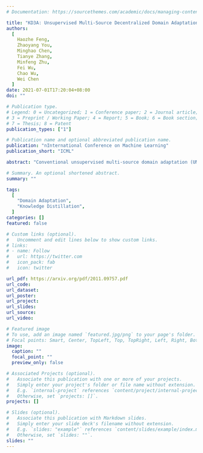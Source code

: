 ```yaml
---
# Documentation: https://sourcethemes.com/academic/docs/managing-content/

title: "KD3A: Unsupervised Multi-Source Decentralized Domain Adaptation via Knowledge Distillation"
authors:
  [
    Haozhe Feng, 
    Zhaoyang You, 
    Minghao Chen, 
    Tianye Zhang, 
    Minfeng Zhu, 
    Fei Wu, 
    Chao Wu, 
    Wei Chen
  ]
date: 2021-07-01T17:20:04+08:00
doi: ""

# Publication type.
# Legend: 0 = Uncategorized; 1 = Conference paper; 2 = Journal article;
# 3 = Preprint / Working Paper; 4 = Report; 5 = Book; 6 = Book section;
# 7 = Thesis; 8 = Patent
publication_types: ["1"]

# Publication name and optional abbreviated publication name.
publication: "nInternational Conference on Machine Learning"
publication_short: "ICML"

abstract: "Conventional unsupervised multi-source domain adaptation (UMDA) methods assume all source domains can be accessed directly. This neglects the privacy-preserving policy, that is, all the data and computations must be kept decentralized. There exists three problems in this scenario: (1) Minimizing the domain distance requires the pairwise calculation of the data from source and target domains, which is not accessible. (2) The communication cost and privacy security limit the application of UMDA methods (e.g., the domain adversarial training). (3) Since users have no authority to check the data quality, the irrelevant or malicious source domains are more likely to appear, which causes negative transfer. In this study, we propose a privacy-preserving UMDA paradigm named Knowledge Distillation based Decentralized Domain Adaptation (KD3A), which performs domain adaptation through the knowledge distillation on models from different source domains. KD3A solves the above problems with three components: (1) A multi-source knowledge distillation method named Knowledge Vote to learn high-quality domain consensus knowledge. (2) A dynamic weighting strategy named Consensus Focus to identify both the malicious and irrelevant domains. (3) A decentralized optimization strategy for domain distance named BatchNorm MMD. The extensive experiments on DomainNet demonstrate that KD3A is robust to the negative transfer and brings a 100x reduction of communication cost compared with other decentralized UMDA methods. Moreover, our KD3A significantly outperforms state-of-the-art UMDA approaches."

# Summary. An optional shortened abstract.
summary: ""

tags:
  [
    "Domain Adaptation",
    "Knowledge Distillation",
  ]
categories: []
featured: false

# Custom links (optional).
#   Uncomment and edit lines below to show custom links.
# links:
# - name: Follow
#   url: https://twitter.com
#   icon_pack: fab
#   icon: twitter

url_pdf: https://arxiv.org/pdf/2011.09757.pdf
url_code:
url_dataset:
url_poster:
url_project:
url_slides:
url_source:
url_video:

# Featured image
# To use, add an image named `featured.jpg/png` to your page's folder.
# Focal points: Smart, Center, TopLeft, Top, TopRight, Left, Right, BottomLeft, Bottom, BottomRight.
image:
  caption: ""
  focal_point: ""
  preview_only: false

# Associated Projects (optional).
#   Associate this publication with one or more of your projects.
#   Simply enter your project's folder or file name without extension.
#   E.g. `internal-project` references `content/project/internal-project/index.md`.
#   Otherwise, set `projects: []`.
projects: []

# Slides (optional).
#   Associate this publication with Markdown slides.
#   Simply enter your slide deck's filename without extension.
#   E.g. `slides: "example"` references `content/slides/example/index.md`.
#   Otherwise, set `slides: ""`.
slides: ""
---
```

